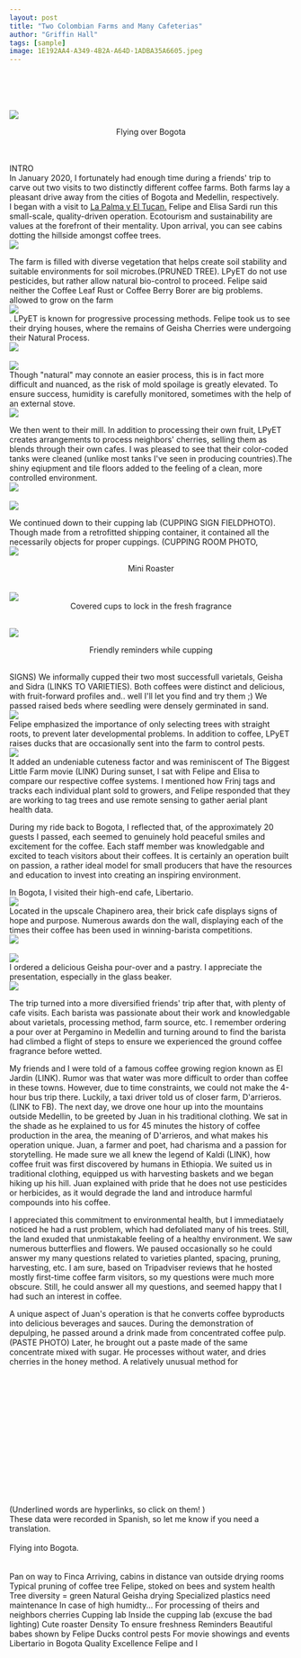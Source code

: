 ```yaml
---
layout: post
title: "Two Colombian Farms and Many Cafeterias" 
author: "Griffin Hall"
tags: [sample]
image: 1E192AA4-A349-4B2A-A64D-1ADBA35A6605.jpeg
---
```


<br><br><br><br><img src="https://previews.dropbox.com/p/thumb/AAtiiZrg2Bbh5BencbvDbHhQdE1C2IBjykT2xzZwz7Q0nOhqCfYaeyWs9EbgD0lYa-A0TS324uvWv3oMYArHnvxy7e1vc3BF-DVCCUYj3d1YEUHE0QS4TgJB7snFnXxYPB1t-qqAnARmwQWRH2HAWrhIZMccwVLiEpyT5Rl9dRKk7mN4yJvNqx4YVgpVYG8XbHRjIb5kAqb8T2CPqtYZHQODdv6VAoejrYGaYqTBOHFUlEvB9m2n93oSJIcyMlT2syasn3tsej7jmFHIP1VYn_yYWEpGrBhwj9u7mBJtEx4DEp9NK4TSZxPsE6di0K0p4Bc1e1sRry6Lt9h_MG8c2jWJ/p.jpeg?fv_content=true&size_mode=5"><br><center>Flying over Bogota</center><br>


<body>
 <br>INTRO<br>
 In January 2020, I fortunately had enough time during a friends' trip to carve out two visits to two distinctly different coffee farms. Both farms lay a pleasant drive away from the cities of Bogota and Medellin, respectively.<br> 
 I began with a visit to  <a href="http://www.lapalmayeltucan.com/">La Palma y El Tucan.</a> Felipe and Elisa Sardi run this small-scale, quality-driven operation. Ecotourism and sustainability are values at the forefront of their mentality. Upon arrival, you can see cabins dotting the hillside amongst coffee trees.<br><img src="https://previews.dropbox.com/p/thumb/AAtHBXO6Yey7IRV-tlnJochuWNECKilLBF8NGX29d6rp1Jn12E_NU4eusOag0E9dBhJqQXKNZobx6T42vvr_GyTYuIr_7KkuWSHTgt9-WxlMuJLDrMDkMiMZTaRYZB0hORba4XKXAKqWZ3myCWDpBpVQKHTP2tuiLfu66W9OP8-IXR-QthDOVg4Ms7cszAXnymm3HKNF7ZcuIQhw9uQvSglD5z0nXNvRz2T5A3iGddM3wUrgMYC-wB-UG_uGLeaKPB1QTeKmXORBogdOWY5jUjtfcpxVDqaJF3bypfrIqNPpGyVqciY7In0RcHFukefq8YH4VFtuQfFE85gWqkvzIDvCf10jbtsTAP1HRCN0wC_p2ky6k8uj3aacEvRRF4weRGhcJLs2qsgq4v0Dh9zSJQJU/p.jpeg?fv_content=true&size_mode=5"><br>
 
The farm is filled with diverse vegetation that helps create soil stability and suitable environments for soil microbes.(PRUNED TREE). LPyET do not use pesticides, but rather allow natural bio-control to proceed. Felipe said neither the Coffee Leaf Rust or Coffee Berry Borer are big problems. allowed to grow on the farm <br><img src="https://previews.dropbox.com/p/thumb/AAvcv45X87GftsjfwPXS7JmhbogiSsNvVdDVnc3cNAA8EaDnG_LWAXBHF9jGioM7gQvwvKWgnATRQ5RW1ctTEj42mRJ1xMTu9Fg40SvtKbCsSTMbNRASGp6JJxIrRMH2vowmjV8G3Op04NDfsNZMEpHzqRyfsjJQ9vYohhJ9LClBtq7Gw0cW6HCDYF6yFfysiGvuKExPFrb_qlHfEl2j-rSbNenUQpHXi5YeUVd5eHTy9bk0RMjeqNZVwqPkmcZ7qAbBO4AJKfkLOvSJkI4nwD9pa-j0b5Nt2Eh62yi4hhkOlCYo46WnI50iJBN4J58gIpAeVxMm3mqd-bWCQtwZPOxNbv1FPkrfuwI4n2tLoDORrJaBe3H-aUF9Ad-MkbuqF8QZjKEgSuRSfYu70QD4_UzI/p.jpeg?size=2048x1536&size_mode=3"><br>.
LPyET is known for progressive processing methods. Felipe took us to see their drying houses, where the remains of Geisha Cherries were undergoing their Natural Process.<br><img src="https://previews.dropbox.com/p/thumb/AAtdq3B9RMJSPDJr24hRQvHniUDAL2hzSQkCYj23SqF7mGPLtrmTElToQlCMUoOlQ7DFitePPhKAB3EVpsquioszw_oKyY_P4Uwnn5YrUPMCz4UHFYqtsGTN30-39iq85DhDgnsV6UJQUgHBp5UViVeFyVXK7V9oNrIsxD-TjvGVlYt2VaMCphWpVCZ5t0aL0wqi4DcRcQsTozE4HYRnIl4Y_UGaOoC446gH6wCgAyeVnwWAX-1rbQ7nbjeHHYLPlrMdsXs3kOCp_LgLGPbZXZFL5TLaDFxkegEHzPjlo0XqfBzIIwCtq3sffuc6cAbg9KDD1gFiJWIgbYouhdgtibK7/p.jpeg?size=2048x1536&size_mode=3"><br>
<br><img src="https://previews.dropbox.com/p/thumb/AAve7hfNViyePSxfoN09fOWlfBzlUx9I67fU-jX800EeJte4_Bg8ZIHGHgNa8DusWuypR1wHNzojrW5htxcgl8VR82Pj7EXqOEddqFO2p_aNPEB40sNRh6sERyAeD0ENiZjYta8i-gQVt3BgMt4H3WtJwg6frhOV9B7IgK5Q_8iMtHfHEGCD-iEKfkELc1fXsa7aHNTbhgmjtOpSIaUrvtFYORcNEfpz6HKRpwA16ggPDs1wHUE8t9T2qgsai-PmTgZA7H_-9OdGyAnvWvGn4RimvBzuVBpvyWcDB3fUpRI40uX1ar8DZ2blUUJzK2g4jDgkfDd0zWzOOzjLlSD20Qqb/p.jpeg?size=2048x1536&size_mode=3"><br>Though "natural" may connote an easier process, this is in fact more difficult and nuanced, as the risk of mold spoilage is greatly elevated. To ensure success, humidity is carefully monitored, sometimes with the help of an external stove.
<br><img src="https://previews.dropbox.com/p/thumb/AAs--mRLbqqLweXiqpdRqbZnE2BdCeOzAUcduXq02XT4vjqny0JLFYkyjWZEVsgjG3nealMvjf6Ickfh3Nvt1EMAcVsg00sBs-6oo5fqsZtLEVNBKBsrpKmR9cltfR4BIhi6pcZFPjg0gbOHKO0Cac7iu8QqFNMOG8_SJqBF5Raukuikbb8p-FM2jF7w9fACCTVFilJWdTaJO_TpIrx-lxN4KdZ3Mu_ICi7H8tgPBmcZkPfkOELkhjA8FPtQ0o_yFz2zCD8CJruCeGZPfndcnv9aGfa3lUX_NWHUQRkqfZXz50ckWy3CH9hL9GrmURxpq2pMXc6H9x35vZkjaxMRHoCe/p.jpeg?size=2048x1536&size_mode=3"><br>

We then went to their mill. In addition to processing their own fruit,  LPyET creates arrangements to process neighbors' cherries, selling them as blends through their own cafes. I was pleased to see that their color-coded tanks were cleaned (unlike most tanks I've seen in producing countries).The shiny eqiupment and tile floors added to the feeling of a clean, more controlled environment.
<br><img src="https://previews.dropbox.com/p/thumb/AAsRuqYSW1yxzRSxykQe32og9LyR40WVXWt3J--madIfLqiQ03ODibRuzqWQvERSKFEMR4gFIoobmcDc1PJlHIDHaj7aO-iY-Ouwq9Yl1vKB0RtddCgPZh93BRA47qnhajecGUjmODrFCMxe5xp8HB10i5EnPLTxc9GDFnZiknWNsRtghbG6rMT8iVBAPSNmmZgt0aVRz3f3UwLs5Cf2a8SGdt9_p1trM2r1WUetgMg29w_-kdcue5Q34U8CuwowxEwm1jJhTNpX379k18wQG1Vex8HYqVygSiPZXybSRu29-ArbNQtfc6ho-wLH-XQZCrGvrNp8kSYyLeaPgGfxupBu/p.jpeg?size=2048x1536&size_mode=3"><br><br><img src="https://previews.dropbox.com/p/thumb/AAtzr7ddYGvjmzEwM-KRiRSp2ukMrGMukiJ4M6kwfLdsjqis0NHHAOsbfUPrw-IvyRiQlvForBx0JNzawcAAhStWA9ged7CGVSRfKTU033vYXE0uir5RCnI5CVazIbBspebjIP_PBdmkUO4bLS8aC3p4z-9Unj-VEAarIZeUiHpbfho9MalCOXqHCDtHZLCIT5t5YWEt2sUdAQZgvkj7RpMDBq_LTL8rH4iXhwQO4Ezy6DmwAJY1lDV4XUmPImFlzbviXPWtKoGF7WNCQYfLLi04jILm070UBQb3dDWiEn8j2QRX9zt9_bm-A0tkiJ7-oFz9ByujAbvfln0qUFK-F9rs/p.jpeg?size=2048x1536&size_mode=3"><br>

We continued down to their cupping lab (CUPPING SIGN FIELDPHOTO). Though made from a retrofitted shipping container, it contained all the necessarily objects for proper cuppings. (CUPPING ROOM PHOTO, 
<br><img src="https://previews.dropbox.com/p/thumb/AAuOtEqPOgdIU3GYpPnG7OCq4eXzCE_fvw-uGF7dYCtyOJU4qW_qO_8wx2n-wogouztpxcWxWIUiT7nucIVLe2vAN3U5jnsvgISWDbzrWWGIu1r6M80hIQ253daWWSJ_torriFATHzntZFBcWT2x7ugrwwjlGOzpKPqDdU05eE4YhLBnj41_ApannurtJwMRP5AdG0U-PYezOlLYPit-WMG5zgvzZCb4Y3Cgvq2k0HTXatKZXbogX5d2HobfDWGBeGV_-sasb8uHVyKMrAFUlqlX0VwPnT2Tie7iNJ40spb8GYRM9WSlACS-OTuJm1bzH4oiInswqU4PCJIzFMLG1jF7/p.jpeg?size=2048x1536&size_mode=3"><br><center>Mini Roaster</center><br>
<br><img src="https://previews.dropbox.com/p/thumb/AAsxCJxsLOrCvgIflMbUGqgM526LeW7qww2H7JkPyqsRiMRqoDPFkA9CmkMY3rwGIMR2WbJauyNiqIbhm4WxX6jDF8Uk0e80ZoSRp71Y4wOm06M8FZ5H5h3jiQSZzjJU-Lx0KTF1XC9Qw8nUQfpRa4jxQChStJ966XQfeTklR9Zj-vCgLYoUytb1a-E4xYyrrGjI66aUGrZn69-Rak8-Ub7Z-iXxC8LOCGaJNxR3LSM-N9TRW-5lSDiqpHce6NNT_J_eBuR3jPQgT_xByVm_jUm56UaqM1fbvJ7syk3XXKuAipzNYw8oK1G5IfDvD8U_azIzR8etQMJf_f-t3l190vcQ/p.jpeg?size=2048x1536&size_mode=3"><br><center>Covered cups to lock in the fresh fragrance</center>

<br><img src="https://previews.dropbox.com/p/thumb/AAuyXO7ApvCk81EN0gyVu4hfLTaN2874q90FAlTu4y6lkiQF9x5KZ3G3PM5FoG7zB-LrLa559LsrygY7BQPsLC_kke4mPk4MOPmLIXhwd4g8ek8vpAqFRmY7GwsL6adl4p_ACubiGXSewf2xvG6fuC6rbJV1HKyM22hZvNkoKLRjJ7_yPEd-fb7-GjIkOyv4DyOXGW9awJJ7afHI4sYpX7ojP7891fhSic8huuTFvIsL1Q--HbOWOw1H6lyQesPdfBtgGxlpHlvC0wJPiBUUirRVO7PBCHpY3wKfbRYUwG7cei23UxoTLwxgByrBGqANhVtYQD-EIabfWRiw75uryoLX/p.jpeg?size=2048x1536&size_mode=3"><br><center>Friendly reminders while cupping</center><br>

SIGNS)
We informally cupped their two most successfull varietals, Geisha and Sidra (LINKS TO VARIETIES). Both coffees were distinct and delicious, with fruit-forward profiles and.. well I'll let you find and try them ;)
We passed raised beds where seedling were densely germinated in sand.
<br><img src="https://previews.dropbox.com/p/thumb/AAuYddO_GiJ0G7Eqs4iJ03I2pNuOTDY3nlrrFJtjs_qhIszH4De05_AcirvrVGLp0To3eXhliz48bLGSpqRioniPWWk4OaRddszkuCTyYnPChwqYZqMPlryaqOCZya72YSqpow_U4Yt_0KKwZYlUJcE8JQqCOwncDymRdCxrV6akF6-oWXan5w6iaZdujFsoNBhISiS-EwoOi8fnXOO1nQFpV5yFR1umckwQwYYlij3cOI_YlHHVr0_WUmlcQgocmIwYIwQ_RJiYDhyjy1D7CIpnwoFcNxxrQX6oYTQ7ssoKn-n4pi0aKFgEBl7jObap6ki-QTM34tLKKo4fziypyyMK/p.jpeg?fv_content=true&size_mode=5"><br>Felipe emphasized the importance of only selecting trees with straight roots, to prevent later developmental problems. 
In addition to coffee, LPyET raises ducks that are occasionally sent into the farm to control pests.
<br><img src="https://previews.dropbox.com/p/thumb/AAtkw53372P-E72XGsvXWZJcP-XuKD2KNWePqUqwycQYWOnie3VinL1_ZeGkz4kF53vU9eJ4loAAEGvjUj1QW7ftToe_49qD23pIJb0kuduv2o5I71P3S-k-UNChDTxatCGVO4dbUDbLk0vAqqC1mBsuxqkRtEvuOog-UGC8R4ZYTZgNuqzpMoZEeo6EDuIOP5q7T1CP-Jmowi0NMpX_vQ0Jj65f_ad6XYfjYxB9ntju38pFIAcFinrz94xGF1DH3rsP9DGvxmhOhoectKteQ8sErNnNmOKQbfMUA0G49PIZ82RMn8eA-429O4aL_dV90K-b6pvMeXIPefpLoZlO5TVoPR8YuTY5y_xpYQpIvLnXoHsMA6Lec9jPjJUXtTXb0jb0wWPyV0RRfF_O2OiaO_4x/p.jpeg?size=2048x1536&size_mode=3"><br> It added an undeniable cuteness factor and was reminiscent of The Biggest Little Farm movie (LINK)
During sunset, I sat with Felipe and Elisa to compare our respective coffee systems. I mentioned how Frinj tags and tracks each individual plant sold to growers, and Felipe responded that they are working to tag trees and use remote sensing to gather aerial plant health data. 

During my ride back to Bogota, I reflected that, of the approximately 20 guests I passed, each seemed to genuinely hold peaceful smiles and excitement for the coffee. Each staff member was knowledgable and excited to teach visitors about their coffees. It is certainly an operation built on passion, a rather ideal model for small producers that have the resources and education to invest into creating an inspiring environment. 

In Bogota, I visited their high-end cafe, Libertario.<br><img src="https://previews.dropbox.com/p/thumb/AAs1gTvzzORJb6MaerlgpsX6TL00KiD0gAZnm0u9tDGbt3st8XQHLLIoVfFEh4sYel0akMKqtqteMA-Z4gmUXGSGjbxwtY7isWcwFfGcmuhPvyBJ2EzWATshRYbIwKw-60uUxf0cLb3zvShsGyWebeCnc2IIlKOPxaFtiyqXz-GzUVkcek4gfDEZ-6ywCkMPsv-sgYWLNbchr9D6xZNpS27iQGhCtXKw1ydEHhm0lGyiEu4afx3Q_kSAUv9nnCYeQH_xXCCwH8hTeb99CUbMOotjIUWQQYTagzOynMtn5YyqrT6_09T8KS8GgmrxJTUAK2y2K7K5ifKWdfBI6fXk4Mya/p.jpeg?size=2048x1536&size_mode=3"><br>
Located in the upscale Chapinero area, their brick cafe displays signs of hope and purpose. Numerous awards don the wall, displaying each of the times their coffee has been used in winning-barista competitions.
<br><img src="https://previews.dropbox.com/p/thumb/AAt8caeQijctEQ6ev_kJYZNkfMjt3DxcFNns3l4rHAJRN2-GNSnWhfS66Fz6vTyYXPh9bhH6Bysetu40sb595rmAUlAhG4Pq6KtIHvgV_qnUNMTW_ik2bY65EefZ1C4wc3hFon-Y7-jgA0iM1KFtrmGhNbflDfnbDXLitaQIT-oq5CB35mxb9eRx4ZCqNmETqpP7_PY9MFfjzJQhPHq-fV1n6lhAdyi08ScNVGzrAA1kG1AruentCSI7eqnGRtDgQ2qimrlIw97D9iKSlu-6R9EuRIVZjmNPTe58Aj7iwJBRsIVvhubP96Lgi9jQwocCMWYRmS2iL3AgiqL_I86_WNVw/p.jpeg?fv_content=true&size_mode=5"><br>
<br><img src="https://previews.dropbox.com/p/thumb/AAv43FcS3gYJBlp_U5zaIrQBjgbbsuM6gccYRxDpNCMnP0HaQh8L2YzvSRCLu1xwOfjgd0Gx-7otV6-blDnOKgKNRWCwpY6I9esQxmMRM4Roxy7cHkFHJTRiWMH0nWSy1kXdGFlqubqDzSMMjdULfPROPD7iSC5D9JtuyacLfDu0SfPaz8yRnQd0NLF7c5B9zV8_DjAgBSw_cmY3zJRg3No5M6YWbHiroHxqF3iRrB5GGaZEy7kCrWqaZ_MtP48HiAv9rCCzu74zJY4XpTXolQ3UVv03nbkcDpMLYGTUfqkIe4VdtWFMODu2Gh4Krn0_i6tLR1EVIboWlbK25ZZMAtkT/p.jpeg?size=2048x1536&size_mode=3"><br>I ordered a delicious Geisha pour-over and a pastry. I appreciate the presentation, especially in the glass beaker. <br><img src="https://previews.dropbox.com/p/thumb/AAuYIU2OE4EKqdzIrzPLmhyGhrkwY-Sa6vlRti3fSqrdvGYNR5GF1LJf8m-NgG2EbZc6A8Yt5fmdY0pQeWFgh-TaBp1pHZ_B0V17cMatcaPDpo8DTgSkaD-ZGvyEzJxDTXPTNbwqSq8UCJLlUGG_6VviqpjT9LGWSlgnJ9jMqosdcHUrXRMgZJeVw5ITUl4Z1nW1WncGohs1X7aVOIARs2MZzTRkqd6cU2BiBIdxPrcHsBnSti27Da4Q7x6wFv5m17wHjLLPoT_TzXMgfM_VGC1UUpmCi1ikxLSr2s_65nxsPBuMf7jLAln1N6DUzZYlSwtTo4rIy8xTQFO9BtPxmiHW/p.jpeg?size=2048x1536&size_mode=3"><br>
 
The trip turned into a more diversified friends' trip after that, with plenty of cafe visits. Each barista was passionate about their work and knowledgable about varietals, processing method, farm source, etc. I remember ordering a pour over at Pergamino in Medellin and turning around to find the barista had climbed a flight of steps to ensure we experienced the ground coffee fragrance before wetted. 

My friends and I were told of a famous coffee growing region known as El Jardin (LINK). Rumor was that water was more difficult to order than coffee in these towns. However, due to time constraints, we could not make the 4-hour bus trip there. 
Luckily, a taxi driver told us of closer farm, D'arrieros. (LINK to FB). 
The next day, we drove one hour up into the mountains outside Medellin, to be greeted by Juan in his traditional clothing. 
We sat in the shade as he explained to us for 45 minutes the history of coffee production in the area, the meaning of D'arrieros, and what makes his operation unique. Juan, a farmer and poet, had charisma and a passion for storytelling. He made sure we all knew the legend of Kaldi (LINK), how coffee fruit was first discovered by humans in Ethiopia. 
We suited us in traditional clothing, equipped us with harvesting baskets and we began hiking up his hill. Juan explained with pride that he does not use pesticides or herbicides, as it would degrade the land and introduce harmful compounds into his coffee. 

I appreciated this commitment to environmental health, but I immediataely noticed he had a rust problem, which had defoliated many of his trees. Still, the land exuded that unmistakable feeling of a healthy environment. We saw numerous butterflies and flowers. We paused occasionally so he could answer my many questions related to varieties planted, spacing, pruning, harvesting, etc. I am sure, based on Tripadviser reviews that he hosted mostly first-time coffee farm visitors, so my questions were much more obscure. Still, he could answer all my questions, and seemed happy that I had such an interest in coffee. 

A unique aspect of Juan's operation is that he converts coffee byproducts into delicious beverages and sauces. During the demonstration of depulping, he passed around a drink made from concentrated coffee pulp. (PASTE PHOTO) Later, he brought out a paste made of the same concentrate mixed with sugar. 
He processes without water, and dries cherries in the honey method. A relatively unusual method for 
 
 
<br><br><br><br><br><br>



<br><br><br><br><br><br>
 

(Underlined words are hyperlinks, so click on them! )<br>These data were recorded in Spanish, so let me know if you need a translation. 
 <br><br>Flying into Bogota. <br>
<br><br>Pan on way to Finca
Arriving, cabins in distance 
van outside drying rooms
Typical pruning of coffee tree
Felipe, stoked on bees and system health
Tree diversity = green
Natural Geisha drying
Specialized plastics need maintenance
In case of high humidty...
For processing of theirs and neighbors cherries
Cupping lab
Inside the cupping lab (excuse the bad lighting)
Cute roaster 
Density
To ensure freshness
Reminders
Beautiful babes shown by Felipe
Ducks control pests
For movie showings and events
Libertario in Bogota
Quality
Excellence
Felipe and I





